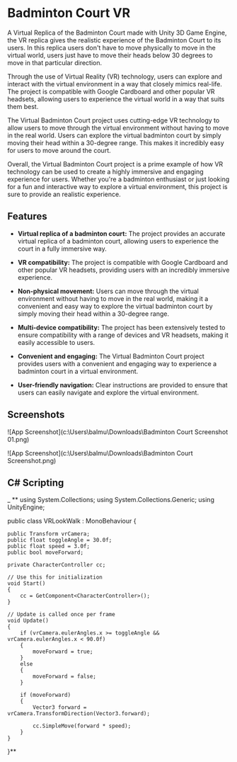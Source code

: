 
# Badminton Court VR

A Virtual Replica of the Badminton Court made with Unity 3D Game Engine, the VR replica gives the realistic experience of the Badminton Court to its users. In this replica users don't have to move physically to move in the virtual world, users just have to move their heads below 30 degrees to move in that particular direction.

Through the use of Virtual Reality (VR) technology, users can explore and interact with the virtual environment in a way that closely mimics real-life. The project is compatible with Google Cardboard and other popular VR headsets, allowing users to experience the virtual world in a way that suits them best.

The Virtual Badminton Court project uses cutting-edge VR technology to allow users to move through the virtual environment without having to move in the real world. Users can explore the virtual badminton court by simply moving their head within a 30-degree range. This makes it incredibly easy for users to move around the court.

Overall, the Virtual Badminton Court project is a prime example of how VR technology can be used to create a highly immersive and engaging experience for users. Whether you're a badminton enthusiast or just looking for a fun and interactive way to explore a virtual environment, this project is sure to provide an realistic experience.




## Features

- **Virtual replica of a badminton court:** The project provides an accurate virtual replica of a badminton court, allowing users to experience the court in a fully immersive way.

- **VR compatibility:** The project is compatible with Google Cardboard and other popular VR headsets, providing users with an incredibly immersive experience.

- **Non-physical movement:** Users can move through the virtual environment without having to move in the real world, making it a convenient and easy way to explore the virtual badminton court by simply moving their head within a 30-degree range.

-  **Multi-device compatibility:** The project has been extensively tested to ensure compatibility with a range of devices and VR headsets, making it easily accessible to users.

-  **Convenient and engaging:** The Virtual Badminton Court project provides users with a convenient and engaging way to experience a badminton court in a virtual environment.

- **User-friendly navigation:** Clear instructions are provided to ensure that users can easily navigate and explore the virtual environment.



## Screenshots

![App Screenshot](c:\Users\balmu\Downloads\Badminton Court Screenshot 01.png)

![App Screenshot](c:\Users\balmu\Downloads\Badminton Court Screenshot.png)

## C# Scripting

_ **
using System.Collections;
using System.Collections.Generic;
using UnityEngine;

public class VRLookWalk : MonoBehaviour
{

    public Transform vrCamera;
    public float toggleAngle = 30.0f;
    public float speed = 3.0f;
    public bool moveForward;

    private CharacterController cc;

    // Use this for initialization
    void Start()
    {
        cc = GetComponent<CharacterController>();
    }

    // Update is called once per frame
    void Update()
    {
        if (vrCamera.eulerAngles.x >= toggleAngle && vrCamera.eulerAngles.x < 90.0f)
        {
            moveForward = true;
        }
        else
        {
            moveForward = false;
        }

        if (moveForward)
        {
            Vector3 forward = vrCamera.TransformDirection(Vector3.forward);

            cc.SimpleMove(forward * speed);
        }
    }
}**



